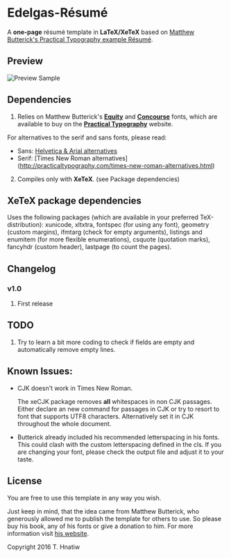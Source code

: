 # Edelgas-Résumé

A **one-page** résumé template in **LaTeX/XeTeX** based on [Matthew Butterick's Practical Typography example Résumé](http://practicaltypography.com/resumes.html).


## Preview

![Preview Sample](https://github.com/thnatiw/edelgas-resume/blob/master/edelgas-resume.png)

## Dependencies

1. Relies on Matthew Butterick's [**Equity**](http://practicaltypography.com/equity.html) and [**Concourse**](http://practicaltypography.com/concourse.html) fonts, which are available to buy on the [**Practical Typography**](http://practicaltypography.com/) website. 

  For alternatives to the serif and sans fonts, please read:
  * Sans: [Helvetica & Arial alternatives](http://practicaltypography.com/helvetica-and-arial-alternatives.html)
  * Serif: [Times New Roman alternatives] (http://practicaltypography.com/times-new-roman-alternatives.html)

2. Compiles only with **XeTeX**. (see Package dependencies)

## XeTeX package dependencies

Uses the following packages (which are available in your preferred TeX-distribution): xunicode, xltxtra, fontspec (for using any font), geometry (custom margins), ifmtarg (check for empty arguments), listings and enumitem (for more flexible enumerations), csquote (quotation marks), fancyhdr (custom header), lastpage (to count the pages).

## Changelog

### v1.0
1. First release

## TODO

1. Try to learn a bit more coding to check if fields are empty and automatically remove empty lines.

## Known Issues:

* CJK doesn't work in Times New Roman.

  The xeCJK package removes **all** whitespaces in non CJK passages. Either declare an new command for passages in CJK or try to resort to font that supports UTF8 characters. Alternatively set it in CJK throughout the whole document.

* Butterick already included his recommended letterspacing in his fonts. This could clash with the custom letterspacing defined in the cls. If you are changing your font, please check the output file and adjust it to your taste.

## License

You are free to use this template in any way you wish.

Just keep in mind, that the idea came from Matthew Butterick, who generously allowed me to publish the template for others to use. So please buy his book, any of his fonts or give a donation to him. For more information visit [his website](http://practicaltypography.com/how-to-pay-for-this-book.html).

Copyright 2016 T. Hnatiw
